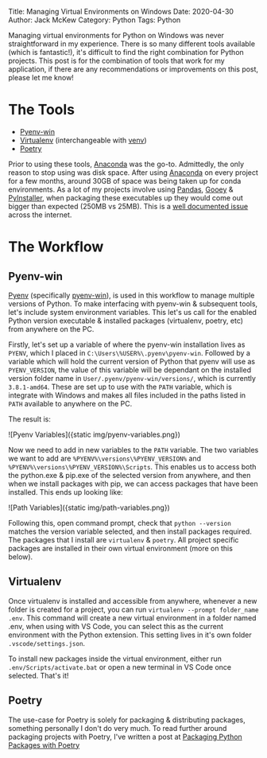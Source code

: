 Title: Managing Virtual Environments on Windows
Date: 2020-04-30
Author: Jack McKew
Category: Python
Tags: Python

Managing virtual environments for Python on Windows was never straightforward in my experience. There is so many different tools available (which is fantastic!), it's difficult to find the right combination for Python projects. This post is for the combination of tools that work for my application, if there are any recommendations or improvements on this post, please let me know!

# The Tools

- [Pyenv-win](https://github.com/pyenv-win/pyenv-win)
- [Virtualenv](https://virtualenv.pypa.io/en/latest/) (interchangeable with [venv](https://docs.python.org/3/library/venv.html))
- [Poetry](https://python-poetry.org/)

Prior to using these tools, [Anaconda](https://www.anaconda.com/) was the go-to. Admittedly, the only reason to stop using was disk space. After using [Anaconda](https://www.anaconda.com/) on every project for a few months, around 30GB of space was being taken up for conda environments. As a lot of my projects involve using [Pandas](https://pandas.pydata.org/), [Gooey](https://github.com/chriskiehl/Gooey) & [PyInstaller](https://www.pyinstaller.org/), when packaging these executables up they would come out bigger than expected (250MB vs 25MB). This is a [well documented issue](https://stackoverflow.com/questions/43886822/pyinstaller-with-pandas-creates-over-500-mb-exe) across the internet.

# The Workflow

## Pyenv-win

[Pyenv](https://github.com/pyenv/pyenv) (specifically [pyenv-win](https://github.com/pyenv-win/pyenv-win)), is used in this workflow to manage multiple versions of Python. To make interfacing with pyenv-win & subsequent tools, let's include system environment variables. This let's us call for the enabled Python version executable & installed packages (virtualenv, poetry, etc) from anywhere on the PC. 

Firstly, let's set up a variable of where the pyenv-win installation lives as `PYENV`, which I placed in `C:\Users\%USER%\.pyenv\pyenv-win`. Followed by a variable which will hold the current version of Python that pyenv will use as `PYENV_VERSION`, the value of this variable will be dependant on the installed version folder name in `User/.pyenv/pyenv-win/versions/`, which is currently `3.8.1-amd64`. These are set up to use with the `PATH` variable, which is integrate with Windows and makes all files included in the paths listed in `PATH` available to anywhere on the PC.

The result is:

![Pyenv Variables]({static img/pyenv-variables.png})

Now we need to add in new variables to the `PATH` variable. The two variables we want to add are `%PYENV%\versions\%PYENV_VERSION%` and `%PYENV%\versions\%PYENV_VERSION%\Scripts`. This enables us to access both the python.exe & pip.exe of the selected version from anywhere, and then when we install packages with pip, we can access packages that have been installed. This ends up looking like:

![Path Variables]({static img/path-variables.png})

Following this, open command prompt, check that `python --version` matches the version variable selected, and then install packages required. The packages that I install are `virtualenv` & `poetry`. All project specific packages are installed in their own virtual environment (more on this below).

## Virtualenv

Once virtualenv is installed and accessible from anywhere, whenever a new folder is created for a project, you can run `virtualenv --prompt folder_name .env`. This command will create a new virtual environment in a folder named .env, when using with VS Code, you can select this as the current environment with the Python extension. This setting lives in it's own folder `.vscode/settings.json`.

To install new packages inside the virtual environment, either run `.env/Scripts/activate.bat` or open a new terminal in VS Code once selected. That's it!

## Poetry

The use-case for Poetry is solely for packaging & distributing packages, something personally I don't do very much. To read further around packaging projects with Poetry, I've written a post at [Packaging Python Packages with Poetry](https://jackmckew.dev/packaging-python-packages-with-poetry.html#packaging-python-packages-with-poetry)